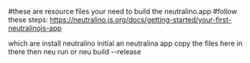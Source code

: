 #these are resource files your need to build the neutralino.app
#follow these steps:
https://neutralino.js.org/docs/getting-started/your-first-neutralinojs-app

which are
install neutralino
initial an neutralina app
copy the files here in there
then neu run
or neu build --release
